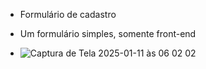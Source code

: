 * Formulário de cadastro
* Um formulário simples, somente front-end

* ![Captura de Tela 2025-01-11 às 06 02 02](https://github.com/user-attachments/assets/e0b3ee14-e004-44b9-af51-d008ece05946)
